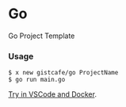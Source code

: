 # Go

Go Project Template

### Usage

    $ x new gistcafe/go ProjectName
    $ go run main.go

[Try in VSCode and Docker](https://gist.cafe/#try).
